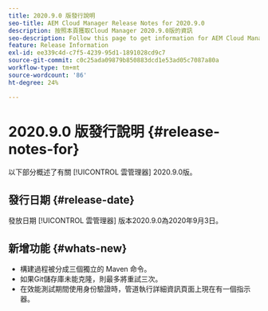 ```yaml
---
title: 2020.9.0 版發行說明
seo-title: AEM Cloud Manager Release Notes for 2020.9.0
description: 按照本頁獲取Cloud Manager 2020.9.0版的資訊
seo-description: Follow this page to get information for AEM Cloud Manager Release 2020.9.0
feature: Release Information
exl-id: ee339c4d-c7f5-4239-95d1-1891028cd9c7
source-git-commit: c0c25ada09879b850883dcd1e53ad05c7087a80a
workflow-type: tm+mt
source-wordcount: '86'
ht-degree: 24%

---
```


# 2020.9.0 版發行說明 {#release-notes-for}

以下部分概述了有關 [!UICONTROL 雲管理器] 2020.9.0版。

## 發行日期 {#release-date}

發放日期 [!UICONTROL 雲管理器] 版本2020.9.0為2020年9月3日。

## 新增功能 {#whats-new}

* 構建過程被分成三個獨立的 Maven 命令。
* 如果Git儲存庫未能克隆，則最多將重試三次。
* 在效能測試期間使用身份驗證時，管道執行詳細資訊頁面上現在有一個指示器。
